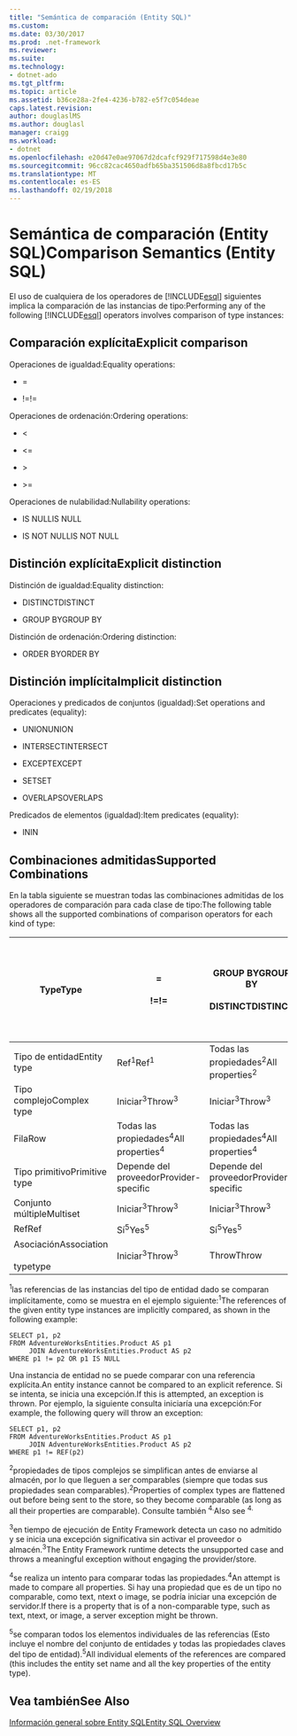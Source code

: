 ```yaml
---
title: "Semántica de comparación (Entity SQL)"
ms.custom: 
ms.date: 03/30/2017
ms.prod: .net-framework
ms.reviewer: 
ms.suite: 
ms.technology:
- dotnet-ado
ms.tgt_pltfrm: 
ms.topic: article
ms.assetid: b36ce28a-2fe4-4236-b782-e5f7c054deae
caps.latest.revision: 
author: douglaslMS
ms.author: douglasl
manager: craigg
ms.workload:
- dotnet
ms.openlocfilehash: e20d47e0ae97067d2dcafcf929f717598d4e3e80
ms.sourcegitcommit: 96cc82cac4650adfb65ba351506d8a8fbcd17b5c
ms.translationtype: MT
ms.contentlocale: es-ES
ms.lasthandoff: 02/19/2018
---
```

# <a name="comparison-semantics-entity-sql"></a><span data-ttu-id="489c7-102">Semántica de comparación (Entity SQL)</span><span class="sxs-lookup"><span data-stu-id="489c7-102">Comparison Semantics (Entity SQL)</span></span>
<span data-ttu-id="489c7-103">El uso de cualquiera de los operadores de [!INCLUDE[esql](../../../../../../includes/esql-md.md)] siguientes implica la comparación de las instancias de tipo:</span><span class="sxs-lookup"><span data-stu-id="489c7-103">Performing any of the following [!INCLUDE[esql](../../../../../../includes/esql-md.md)] operators involves comparison of type instances:</span></span>  
  
## <a name="explicit-comparison"></a><span data-ttu-id="489c7-104">Comparación explícita</span><span class="sxs-lookup"><span data-stu-id="489c7-104">Explicit comparison</span></span>  
 <span data-ttu-id="489c7-105">Operaciones de igualdad:</span><span class="sxs-lookup"><span data-stu-id="489c7-105">Equality operations:</span></span>  
  
-   =  
  
-   <span data-ttu-id="489c7-106">!=</span><span class="sxs-lookup"><span data-stu-id="489c7-106">!=</span></span>  
  
 <span data-ttu-id="489c7-107">Operaciones de ordenación:</span><span class="sxs-lookup"><span data-stu-id="489c7-107">Ordering operations:</span></span>  
  
-   <  
  
-   \<=  
  
-   \>  
  
-   \>=  
  
 <span data-ttu-id="489c7-108">Operaciones de nulabilidad:</span><span class="sxs-lookup"><span data-stu-id="489c7-108">Nullability operations:</span></span>  
  
-   <span data-ttu-id="489c7-109">IS NULL</span><span class="sxs-lookup"><span data-stu-id="489c7-109">IS NULL</span></span>  
  
-   <span data-ttu-id="489c7-110">IS NOT NULL</span><span class="sxs-lookup"><span data-stu-id="489c7-110">IS NOT NULL</span></span>  
  
## <a name="explicit-distinction"></a><span data-ttu-id="489c7-111">Distinción explícita</span><span class="sxs-lookup"><span data-stu-id="489c7-111">Explicit distinction</span></span>  
 <span data-ttu-id="489c7-112">Distinción de igualdad:</span><span class="sxs-lookup"><span data-stu-id="489c7-112">Equality distinction:</span></span>  
  
-   <span data-ttu-id="489c7-113">DISTINCT</span><span class="sxs-lookup"><span data-stu-id="489c7-113">DISTINCT</span></span>  
  
-   <span data-ttu-id="489c7-114">GROUP BY</span><span class="sxs-lookup"><span data-stu-id="489c7-114">GROUP BY</span></span>  
  
 <span data-ttu-id="489c7-115">Distinción de ordenación:</span><span class="sxs-lookup"><span data-stu-id="489c7-115">Ordering distinction:</span></span>  
  
-   <span data-ttu-id="489c7-116">ORDER BY</span><span class="sxs-lookup"><span data-stu-id="489c7-116">ORDER BY</span></span>  
  
## <a name="implicit-distinction"></a><span data-ttu-id="489c7-117">Distinción implícita</span><span class="sxs-lookup"><span data-stu-id="489c7-117">Implicit distinction</span></span>  
 <span data-ttu-id="489c7-118">Operaciones y predicados de conjuntos (igualdad):</span><span class="sxs-lookup"><span data-stu-id="489c7-118">Set operations and predicates (equality):</span></span>  
  
-   <span data-ttu-id="489c7-119">UNION</span><span class="sxs-lookup"><span data-stu-id="489c7-119">UNION</span></span>  
  
-   <span data-ttu-id="489c7-120">INTERSECT</span><span class="sxs-lookup"><span data-stu-id="489c7-120">INTERSECT</span></span>  
  
-   <span data-ttu-id="489c7-121">EXCEPT</span><span class="sxs-lookup"><span data-stu-id="489c7-121">EXCEPT</span></span>  
  
-   <span data-ttu-id="489c7-122">SET</span><span class="sxs-lookup"><span data-stu-id="489c7-122">SET</span></span>  
  
-   <span data-ttu-id="489c7-123">OVERLAPS</span><span class="sxs-lookup"><span data-stu-id="489c7-123">OVERLAPS</span></span>  
  
 <span data-ttu-id="489c7-124">Predicados de elementos (igualdad):</span><span class="sxs-lookup"><span data-stu-id="489c7-124">Item predicates (equality):</span></span>  
  
-   <span data-ttu-id="489c7-125">IN</span><span class="sxs-lookup"><span data-stu-id="489c7-125">IN</span></span>  
  
## <a name="supported-combinations"></a><span data-ttu-id="489c7-126">Combinaciones admitidas</span><span class="sxs-lookup"><span data-stu-id="489c7-126">Supported Combinations</span></span>  
 <span data-ttu-id="489c7-127">En la tabla siguiente se muestran todas las combinaciones admitidas de los operadores de comparación para cada clase de tipo:</span><span class="sxs-lookup"><span data-stu-id="489c7-127">The following table shows all the supported combinations of comparison operators for each kind of type:</span></span>  
  
|<span data-ttu-id="489c7-128">**Type**</span><span class="sxs-lookup"><span data-stu-id="489c7-128">**Type**</span></span>|**=**<br /><br /> <span data-ttu-id="489c7-129">**!=**</span><span class="sxs-lookup"><span data-stu-id="489c7-129">**!=**</span></span>|<span data-ttu-id="489c7-130">**GROUP BY**</span><span class="sxs-lookup"><span data-stu-id="489c7-130">**GROUP BY**</span></span><br /><br /> <span data-ttu-id="489c7-131">**DISTINCT**</span><span class="sxs-lookup"><span data-stu-id="489c7-131">**DISTINCT**</span></span>|<span data-ttu-id="489c7-132">**UNION**</span><span class="sxs-lookup"><span data-stu-id="489c7-132">**UNION**</span></span><br /><br /> <span data-ttu-id="489c7-133">**INTERSECT**</span><span class="sxs-lookup"><span data-stu-id="489c7-133">**INTERSECT**</span></span><br /><br /> <span data-ttu-id="489c7-134">**EXCEPT**</span><span class="sxs-lookup"><span data-stu-id="489c7-134">**EXCEPT**</span></span><br /><br /> <span data-ttu-id="489c7-135">**SET**</span><span class="sxs-lookup"><span data-stu-id="489c7-135">**SET**</span></span><br /><br /> <span data-ttu-id="489c7-136">**OVERLAPS**</span><span class="sxs-lookup"><span data-stu-id="489c7-136">**OVERLAPS**</span></span>|<span data-ttu-id="489c7-137">**IN**</span><span class="sxs-lookup"><span data-stu-id="489c7-137">**IN**</span></span>|<span data-ttu-id="489c7-138">**<   <=**</span><span class="sxs-lookup"><span data-stu-id="489c7-138">**<   <=**</span></span><br /><br /> <span data-ttu-id="489c7-139">**>   >=**</span><span class="sxs-lookup"><span data-stu-id="489c7-139">**>   >=**</span></span>|<span data-ttu-id="489c7-140">**ORDER BY**</span><span class="sxs-lookup"><span data-stu-id="489c7-140">**ORDER BY**</span></span>|<span data-ttu-id="489c7-141">**ES NULL**</span><span class="sxs-lookup"><span data-stu-id="489c7-141">**IS NULL**</span></span><br /><br /> <span data-ttu-id="489c7-142">**NO ES NULO**</span><span class="sxs-lookup"><span data-stu-id="489c7-142">**IS NOT NULL**</span></span>|  
|-|-|-|-|-|-|-|-|  
|<span data-ttu-id="489c7-143">Tipo de entidad</span><span class="sxs-lookup"><span data-stu-id="489c7-143">Entity type</span></span>|<span data-ttu-id="489c7-144">Ref<sup>1</sup></span><span class="sxs-lookup"><span data-stu-id="489c7-144">Ref<sup>1</sup></span></span>|<span data-ttu-id="489c7-145">Todas las propiedades<sup>2</sup></span><span class="sxs-lookup"><span data-stu-id="489c7-145">All properties<sup>2</sup></span></span>|<span data-ttu-id="489c7-146">Todas las propiedades<sup>2</sup></span><span class="sxs-lookup"><span data-stu-id="489c7-146">All properties<sup>2</sup></span></span>|<span data-ttu-id="489c7-147">Todas las propiedades<sup>2</sup></span><span class="sxs-lookup"><span data-stu-id="489c7-147">All properties<sup>2</sup></span></span>|<span data-ttu-id="489c7-148">Iniciar<sup>3</sup></span><span class="sxs-lookup"><span data-stu-id="489c7-148">Throw<sup>3</sup></span></span>|<span data-ttu-id="489c7-149">Iniciar<sup>3</sup></span><span class="sxs-lookup"><span data-stu-id="489c7-149">Throw<sup>3</sup></span></span>|<span data-ttu-id="489c7-150">Ref<sup>1</sup></span><span class="sxs-lookup"><span data-stu-id="489c7-150">Ref<sup>1</sup></span></span>|  
|<span data-ttu-id="489c7-151">Tipo complejo</span><span class="sxs-lookup"><span data-stu-id="489c7-151">Complex type</span></span>|<span data-ttu-id="489c7-152">Iniciar<sup>3</sup></span><span class="sxs-lookup"><span data-stu-id="489c7-152">Throw<sup>3</sup></span></span>|<span data-ttu-id="489c7-153">Iniciar<sup>3</sup></span><span class="sxs-lookup"><span data-stu-id="489c7-153">Throw<sup>3</sup></span></span>|<span data-ttu-id="489c7-154">Iniciar<sup>3</sup></span><span class="sxs-lookup"><span data-stu-id="489c7-154">Throw<sup>3</sup></span></span>|<span data-ttu-id="489c7-155">Iniciar<sup>3</sup></span><span class="sxs-lookup"><span data-stu-id="489c7-155">Throw<sup>3</sup></span></span>|<span data-ttu-id="489c7-156">Iniciar<sup>3</sup></span><span class="sxs-lookup"><span data-stu-id="489c7-156">Throw<sup>3</sup></span></span>|<span data-ttu-id="489c7-157">Iniciar<sup>3</sup></span><span class="sxs-lookup"><span data-stu-id="489c7-157">Throw<sup>3</sup></span></span>|<span data-ttu-id="489c7-158">Iniciar<sup>3</sup></span><span class="sxs-lookup"><span data-stu-id="489c7-158">Throw<sup>3</sup></span></span>|  
|<span data-ttu-id="489c7-159">Fila</span><span class="sxs-lookup"><span data-stu-id="489c7-159">Row</span></span>|<span data-ttu-id="489c7-160">Todas las propiedades<sup>4</sup></span><span class="sxs-lookup"><span data-stu-id="489c7-160">All properties<sup>4</sup></span></span>|<span data-ttu-id="489c7-161">Todas las propiedades<sup>4</sup></span><span class="sxs-lookup"><span data-stu-id="489c7-161">All properties<sup>4</sup></span></span>|<span data-ttu-id="489c7-162">Todas las propiedades<sup>4</sup></span><span class="sxs-lookup"><span data-stu-id="489c7-162">All properties<sup>4</sup></span></span>|<span data-ttu-id="489c7-163">Iniciar<sup>3</sup></span><span class="sxs-lookup"><span data-stu-id="489c7-163">Throw<sup>3</sup></span></span>|<span data-ttu-id="489c7-164">Iniciar<sup>3</sup></span><span class="sxs-lookup"><span data-stu-id="489c7-164">Throw<sup>3</sup></span></span>|<span data-ttu-id="489c7-165">Todas las propiedades<sup>4</sup></span><span class="sxs-lookup"><span data-stu-id="489c7-165">All properties<sup>4</sup></span></span>|<span data-ttu-id="489c7-166">Iniciar<sup>3</sup></span><span class="sxs-lookup"><span data-stu-id="489c7-166">Throw<sup>3</sup></span></span>|  
|<span data-ttu-id="489c7-167">Tipo primitivo</span><span class="sxs-lookup"><span data-stu-id="489c7-167">Primitive type</span></span>|<span data-ttu-id="489c7-168">Depende del proveedor</span><span class="sxs-lookup"><span data-stu-id="489c7-168">Provider-specific</span></span>|<span data-ttu-id="489c7-169">Depende del proveedor</span><span class="sxs-lookup"><span data-stu-id="489c7-169">Provider-specific</span></span>|<span data-ttu-id="489c7-170">Depende del proveedor</span><span class="sxs-lookup"><span data-stu-id="489c7-170">Provider-specific</span></span>|<span data-ttu-id="489c7-171">Depende del proveedor</span><span class="sxs-lookup"><span data-stu-id="489c7-171">Provider-specific</span></span>|<span data-ttu-id="489c7-172">Depende del proveedor</span><span class="sxs-lookup"><span data-stu-id="489c7-172">Provider-specific</span></span>|<span data-ttu-id="489c7-173">Depende del proveedor</span><span class="sxs-lookup"><span data-stu-id="489c7-173">Provider-specific</span></span>|<span data-ttu-id="489c7-174">Depende del proveedor</span><span class="sxs-lookup"><span data-stu-id="489c7-174">Provider-specific</span></span>|  
|<span data-ttu-id="489c7-175">Conjunto múltiple</span><span class="sxs-lookup"><span data-stu-id="489c7-175">Multiset</span></span>|<span data-ttu-id="489c7-176">Iniciar<sup>3</sup></span><span class="sxs-lookup"><span data-stu-id="489c7-176">Throw<sup>3</sup></span></span>|<span data-ttu-id="489c7-177">Iniciar<sup>3</sup></span><span class="sxs-lookup"><span data-stu-id="489c7-177">Throw<sup>3</sup></span></span>|<span data-ttu-id="489c7-178">Iniciar<sup>3</sup></span><span class="sxs-lookup"><span data-stu-id="489c7-178">Throw<sup>3</sup></span></span>|<span data-ttu-id="489c7-179">Iniciar<sup>3</sup></span><span class="sxs-lookup"><span data-stu-id="489c7-179">Throw<sup>3</sup></span></span>|<span data-ttu-id="489c7-180">Iniciar<sup>3</sup></span><span class="sxs-lookup"><span data-stu-id="489c7-180">Throw<sup>3</sup></span></span>|<span data-ttu-id="489c7-181">Iniciar<sup>3</sup></span><span class="sxs-lookup"><span data-stu-id="489c7-181">Throw<sup>3</sup></span></span>|<span data-ttu-id="489c7-182">Iniciar<sup>3</sup></span><span class="sxs-lookup"><span data-stu-id="489c7-182">Throw<sup>3</sup></span></span>|  
|<span data-ttu-id="489c7-183">Ref</span><span class="sxs-lookup"><span data-stu-id="489c7-183">Ref</span></span>|<span data-ttu-id="489c7-184">Sí<sup>5</sup></span><span class="sxs-lookup"><span data-stu-id="489c7-184">Yes<sup>5</sup></span></span>|<span data-ttu-id="489c7-185">Sí<sup>5</sup></span><span class="sxs-lookup"><span data-stu-id="489c7-185">Yes<sup>5</sup></span></span>|<span data-ttu-id="489c7-186">Sí<sup>5</sup></span><span class="sxs-lookup"><span data-stu-id="489c7-186">Yes<sup>5</sup></span></span>|<span data-ttu-id="489c7-187">Sí<sup>5</sup></span><span class="sxs-lookup"><span data-stu-id="489c7-187">Yes<sup>5</sup></span></span>|<span data-ttu-id="489c7-188">Throw</span><span class="sxs-lookup"><span data-stu-id="489c7-188">Throw</span></span>|<span data-ttu-id="489c7-189">Throw</span><span class="sxs-lookup"><span data-stu-id="489c7-189">Throw</span></span>|<span data-ttu-id="489c7-190">Sí<sup>5</sup></span><span class="sxs-lookup"><span data-stu-id="489c7-190">Yes<sup>5</sup></span></span>|  
|<span data-ttu-id="489c7-191">Asociación</span><span class="sxs-lookup"><span data-stu-id="489c7-191">Association</span></span><br /><br /> <span data-ttu-id="489c7-192">type</span><span class="sxs-lookup"><span data-stu-id="489c7-192">type</span></span>|<span data-ttu-id="489c7-193">Iniciar<sup>3</sup></span><span class="sxs-lookup"><span data-stu-id="489c7-193">Throw<sup>3</sup></span></span>|<span data-ttu-id="489c7-194">Throw</span><span class="sxs-lookup"><span data-stu-id="489c7-194">Throw</span></span>|<span data-ttu-id="489c7-195">Throw</span><span class="sxs-lookup"><span data-stu-id="489c7-195">Throw</span></span>|<span data-ttu-id="489c7-196">Throw</span><span class="sxs-lookup"><span data-stu-id="489c7-196">Throw</span></span>|<span data-ttu-id="489c7-197">Iniciar<sup>3</sup></span><span class="sxs-lookup"><span data-stu-id="489c7-197">Throw<sup>3</sup></span></span>|<span data-ttu-id="489c7-198">Iniciar<sup>3</sup></span><span class="sxs-lookup"><span data-stu-id="489c7-198">Throw<sup>3</sup></span></span>|<span data-ttu-id="489c7-199">Iniciar<sup>3</sup></span><span class="sxs-lookup"><span data-stu-id="489c7-199">Throw<sup>3</sup></span></span>|  
  
 <span data-ttu-id="489c7-200"><sup>1</sup>las referencias de las instancias del tipo de entidad dado se comparan implícitamente, como se muestra en el ejemplo siguiente:</span><span class="sxs-lookup"><span data-stu-id="489c7-200"><sup>1</sup>The references of the given entity type instances are implicitly compared, as shown in the following example:</span></span>  
  
```  
SELECT p1, p2   
FROM AdventureWorksEntities.Product AS p1   
     JOIN AdventureWorksEntities.Product AS p2   
WHERE p1 != p2 OR p1 IS NULL  
```  
  
 <span data-ttu-id="489c7-201">Una instancia de entidad no se puede comparar con una referencia explícita.</span><span class="sxs-lookup"><span data-stu-id="489c7-201">An entity instance cannot be compared to an explicit reference.</span></span> <span data-ttu-id="489c7-202">Si se intenta, se inicia una excepción.</span><span class="sxs-lookup"><span data-stu-id="489c7-202">If this is attempted, an exception is thrown.</span></span> <span data-ttu-id="489c7-203">Por ejemplo, la siguiente consulta iniciaría una excepción:</span><span class="sxs-lookup"><span data-stu-id="489c7-203">For example, the following query will throw an exception:</span></span>  
  
```  
SELECT p1, p2   
FROM AdventureWorksEntities.Product AS p1   
     JOIN AdventureWorksEntities.Product AS p2   
WHERE p1 != REF(p2)  
```  
  
 <span data-ttu-id="489c7-204"><sup>2</sup>propiedades de tipos complejos se simplifican antes de enviarse al almacén, por lo que lleguen a ser comparables (siempre que todas sus propiedades sean comparables).</span><span class="sxs-lookup"><span data-stu-id="489c7-204"><sup>2</sup>Properties of complex types are flattened out before being sent to the store, so they become comparable (as long as all their properties are comparable).</span></span> <span data-ttu-id="489c7-205">Consulte también <sup>4.</sup></span><span class="sxs-lookup"><span data-stu-id="489c7-205">Also see <sup>4.</sup></span></span>  
  
 <span data-ttu-id="489c7-206"><sup>3</sup>en tiempo de ejecución de Entity Framework detecta un caso no admitido y se inicia una excepción significativa sin activar el proveedor o almacén.</span><span class="sxs-lookup"><span data-stu-id="489c7-206"><sup>3</sup>The Entity Framework runtime detects the unsupported case and throws a meaningful exception without engaging the provider/store.</span></span>  
  
 <span data-ttu-id="489c7-207"><sup>4</sup>se realiza un intento para comparar todas las propiedades.</span><span class="sxs-lookup"><span data-stu-id="489c7-207"><sup>4</sup>An attempt is made to compare all properties.</span></span> <span data-ttu-id="489c7-208">Si hay una propiedad que es de un tipo no comparable, como text, ntext o image, se podría iniciar una excepción de servidor.</span><span class="sxs-lookup"><span data-stu-id="489c7-208">If there is a property that is of a non-comparable type, such as text, ntext, or image, a server exception might be thrown.</span></span>  
  
 <span data-ttu-id="489c7-209"><sup>5</sup>se comparan todos los elementos individuales de las referencias (Esto incluye el nombre del conjunto de entidades y todas las propiedades claves del tipo de entidad).</span><span class="sxs-lookup"><span data-stu-id="489c7-209"><sup>5</sup>All individual elements of the references are compared (this includes the entity set name and all the key properties of the entity type).</span></span>  
  
## <a name="see-also"></a><span data-ttu-id="489c7-210">Vea también</span><span class="sxs-lookup"><span data-stu-id="489c7-210">See Also</span></span>  
 [<span data-ttu-id="489c7-211">Información general sobre Entity SQL</span><span class="sxs-lookup"><span data-stu-id="489c7-211">Entity SQL Overview</span></span>](../../../../../../docs/framework/data/adonet/ef/language-reference/entity-sql-overview.md)
